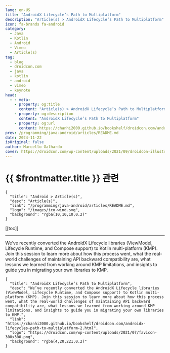 ```yaml
---
lang: en-US
title: "AndroidX Lifecycle’s Path to Multiplatform"
description: "Article(s) > AndroidX Lifecycle’s Path to Multiplatform"
icon: fa-brands fa-android
category:
  - Java
  - Kotlin
  - Android
  - Vimeo
  - Article(s)
tag:
  - blog
  - droidcon.com
  - java
  - kotlin
  - android
  - vimeo
  - keynote
head:
  - - meta:
    - property: og:title
      content: "Article(s) > AndroidX Lifecycle’s Path to Multiplatform"
    - property: og:description
      content: "AndroidX Lifecycle’s Path to Multiplatform"
    - property: og:url
      content: https://chanhi2000.github.io/bookshelf/droidcon.com/androidx-lifecycles-path-to-multiplatform-2.html
prev: /programming/java-android/articles/README.md
date: 2024-11-22
isOriginal: false
author: Marcello Galhardo
cover: https://droidcon.com/wp-content/uploads/2021/09/droidcon-illustration-1956.svg
---
```


# {{ $frontmatter.title }} 관련

```component VPCard
{
  "title": "Android > Article(s)",
  "desc": "Article(s)",
  "link": "/programming/java-android/articles/README.md",
  "logo": "/images/ico-wind.svg",
  "background": "rgba(10,10,10,0.2)"
}
```

[[toc]]

---

<SiteInfo
  name="AndroidX Lifecycle’s Path to Multiplatform"
  desc="We’ve recently converted the AndroidX Lifecycle libraries (ViewModel, Lifecycle Runtime, and Compose support) to Kotlin multi-platform (KMP). Join this session to learn more about how this process went, what the real-world challenges of maintaining API backward compatibility are, what lessons we learned from working around KMP limitations, and insights to guide you in migrating your own libraries to KMP."
  url="https://droidcon.com/2024/11/22/androidx-lifecycles-path-to-multiplatform-2"
  logo="https://droidcon.com/wp-content/uploads/2021/07/favicon-300x300.png"
  preview="https://droidcon.com/wp-content/uploads/2021/09/droidcon-illustration-1956.svg"/>

<VidStack src="vimeo/1029275710" />

We’ve recently converted the AndroidX Lifecycle libraries (ViewModel, Lifecycle Runtime, and Compose support) to Kotlin multi-platform (KMP). Join this session to learn more about how this process went, what the real-world challenges of maintaining API backward compatibility are, what lessons we learned from working around KMP limitations, and insights to guide you in migrating your own libraries to KMP.

<!-- TODO: add ARTICLE CARD -->
```component VPCard
{
  "title": "AndroidX Lifecycle’s Path to Multiplatform",
  "desc": "We’ve recently converted the AndroidX Lifecycle libraries (ViewModel, Lifecycle Runtime, and Compose support) to Kotlin multi-platform (KMP). Join this session to learn more about how this process went, what the real-world challenges of maintaining API backward compatibility are, what lessons we learned from working around KMP limitations, and insights to guide you in migrating your own libraries to KMP.",
  "link": "https://chanhi2000.github.io/bookshelf/droidcon.com/androidx-lifecycles-path-to-multiplatform-2.html",
  "logo": "https://droidcon.com/wp-content/uploads/2021/07/favicon-300x300.png",
  "background": "rgba(4,20,221,0.2)"
}
```
